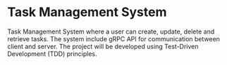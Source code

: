 # Task Management System
Task Management System where a user can create, update, delete and retrieve tasks. 
The system include gRPC API for communication between client and server. The project
will be developed using Test-Driven Development (TDD) principles.

